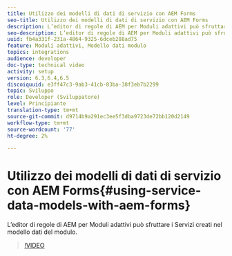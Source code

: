 ```yaml
---
title: Utilizzo dei modelli di dati di servizio con AEM Forms
seo-title: Utilizzo dei modelli di dati di servizio con AEM Forms
description: L’editor di regole di AEM per Moduli adattivi può sfruttare i Servizi creati nel modello dati del modulo.
seo-description: L’editor di regole di AEM per Moduli adattivi può sfruttare i Servizi creati nel modello dati del modulo.
uuid: fb4a331f-231a-4864-9325-6dceb288ad75
feature: Moduli adattivi, Modello dati modulo
topics: integrations
audience: developer
doc-type: technical video
activity: setup
version: 6.3,6.4,6.5
discoiquuid: e3ff47c3-9ab3-41cb-83ba-38f3eb7b2299
topic: Sviluppo
role: Developer (Sviluppatore)
level: Principiante
translation-type: tm+mt
source-git-commit: d9714b9a291ec3ee5f3dba9723de72bb120d2149
workflow-type: tm+mt
source-wordcount: '77'
ht-degree: 2%

---
```



# Utilizzo dei modelli di dati di servizio con AEM Forms{#using-service-data-models-with-aem-forms}

L’editor di regole di AEM per Moduli adattivi può sfruttare i Servizi creati nel modello dati del modulo.

>[!VIDEO](https://video.tv.adobe.com/v/17739/?quality=9&learn=on)

